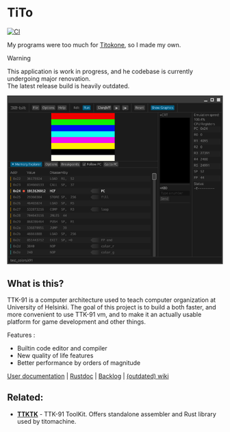 # TiTo

[![CI](https://github.com/sevonj/titomachine/actions/workflows/main.yml/badge.svg)](https://github.com/sevonj/titomachine/actions/workflows/main.yml)  

My programs were too much for [Titokone](https://www.cs.helsinki.fi/group/titokone/), so I made my own.

> [!WARNING]  
> This application is work in progress, and he codebase is currently undergoing major renovation.  
> The latest release build is heavily outdated.

![image](doc/screenshot.png)

## What is this?
TTK-91 is a computer architecture used to teach computer organization at University of Helsinki.
The goal of this project is to build a both faster, and more convenient to use TTK-91 vm,
and to make it an actually usable platform for game development and other things.

Features :
- Builtin code editor and compiler
- New quality of life features
- Better performance by orders of magnitude

[User documentation](https://sevonj.github.io/titouserdoc) |
[Rustdoc](https://sevonj.github.io/titomachine) |
[Backlog](https://github.com/users/sevonj/projects/3/views/2) |
[(outdated) wiki](https://github.com/sevonj/titomachine/wiki)  

## Related:
- [**TTKTK**](https://github.com/sevonj/ttktk) - TTK-91 ToolKit. Offers standalone assembler and Rust library used by titomachine.

